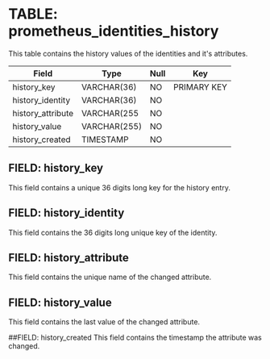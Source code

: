 # TABLE: prometheus_identities_history
This table contains the history values of the identities and it's attributes.

| Field             | Type         | Null | Key         |
| ----------------- | ------------ | ---- | ----------- |
| history_key       | VARCHAR(36)  | NO   | PRIMARY KEY |
| history_identity  | VARCHAR(36)  | NO   |             |
| history_attribute | VARCHAR(255  | NO   |             |
| history_value     | VARCHAR(255) | NO   |             |
| history_created   | TIMESTAMP    | NO   |             |


## FIELD: history_key
This field contains a unique 36 digits long key for the history entry.

## FIELD: history_identity
This field contains the 36 digits long unique key of the identity.

## FIELD: history_attribute
This field contains the unique name of the changed attribute.

## FIELD: history_value
This field contains the last value of the changed attribute.

##FIELD: history_created
This field contains the timestamp the attribute was changed.